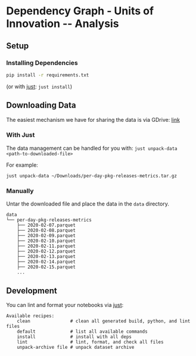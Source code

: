# Dependency Graph - Units of Innovation -- Analysis

## Setup

### Installing Dependencies

```bash
pip install -r requirements.txt
```

(or with [just](https://github.com/casey/just): `just install`)

## Downloading Data

The easiest mechanism we have for sharing the data is via GDrive:
[link](https://drive.google.com/drive/folders/14b6KyQqVB4ToqhIavfhssVr8QFrp2QY6?usp=sharing)

### With Just

The data management can be handled for you with:
`just unpack-data <path-to-downloaded-file>`

For example:

`just unpack-data ~/Downloads/per-day-pkg-releases-metrics.tar.gz`

### Manually

Untar the downloaded file and place the data in the `data` directory.

```
data
└── per-day-pkg-releases-metrics
    ├── 2020-02-07.parquet
    ├── 2020-02-08.parquet
    ├── 2020-02-09.parquet
    ├── 2020-02-10.parquet
    ├── 2020-02-11.parquet
    ├── 2020-02-12.parquet
    ├── 2020-02-13.parquet
    ├── 2020-02-14.parquet
    ├── 2020-02-15.parquet
    ...
```

## Development

You can lint and format your notebooks via [just](https://github.com/casey/just):

```
Available recipes:
    clean               # clean all generated build, python, and lint files
    default             # list all available commands
    install             # install with all deps
    lint                # lint, format, and check all files
    unpack-archive file # unpack dataset archive
```
